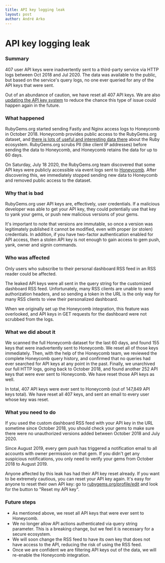 ```yaml
---
title: API key logging leak
layout: post
author: André Arko
---
```

# API key logging leak

### Summary

407 user API keys were inadvertently sent to a third-party service via HTTP logs between Oct 2018 and Jul 2020. The data was available to the public, but based on the service's query logs, no one ever queried for any of the API keys that were sent.

Out of an abundance of caution, we have reset all 407 API keys. We are also [updating the API key system](https://github.com/rubygems/rubygems.org/pull/1962) to reduce the chance this type of issue could happen again in the future.

### What happened

RubyGems.org started sending Fastly and Nginx access logs to Honeycomb in October 2018. Honeycomb provides public access to the RubyGems.org dataset, and [there is lots of useful and interesting data there](https://docs.honeycomb.io/learning-about-observability/rubygems/) about the Ruby ecosystem. RubyGems.org scrubs PII (like client IP addresses) before sending the data to Honeycomb, and Honeycomb retains the data for up to 60 days.

On Saturday, July 18 2020, the RubyGems.org team discovered that some API keys were publicly accessible via event logs sent to [Honeycomb](https://www.honeycomb.io/). After discovering this, we immediately stopped sending new data to Honeycomb and removed public access to the dataset.

### Why that is bad

RubyGems.org user API keys are, effectively, user credentials. If a malicious developer was able to get your API key, they could potentially use that key to yank your gems, or push new malicious versions of your gems.

It's important to note that versions are immutable, so once a version was legitimately published it cannot be modified, even with proper (or stolen) credentials. In addition, if you have two-factor authentication enabled for API access, then a stolen API key is not enough to gain access to gem push, yank, owner and signin commands.

### Who was affected

Only users who subscribe to their personal dashboard RSS feed in an RSS reader could be affected.

The leaked API keys were all sent in the query string for the customized dashboard RSS feed. Unfortunately, many RSS clients are unable to send authorization headers, and so sending a token in the URL is the only way for many RSS clients to view their personalized dashboard.

When we originally set up the Honeycomb integration, this feature was overlooked, and API keys in GET requests for the dashboard were not scrubbed from the logs.

### What we did about it

We scanned the full Honeycomb dataset for the last 60 days, and found 155 keys that were inadvertently sent to Honeycomb. We reset all of those keys immediately. Then, with the help of the Honeycomb team, we reviewed the complete Honeycomb query history, and confirmed that no queries had ever searched for API keys at any point in the past. Finally, we unarchived our full HTTP logs, going back to October 2018, and found another 252 API keys that were ever sent to Honeycomb. We have reset those API keys as well.

In total, 407 API keys were ever sent to Honeycomb (out of 147,849 API keys total). We have reset all 407 keys, and sent an email to every user whose key was reset.

### What you need to do

If you used the custom dashboard RSS feed with your API key in the URL sometime since October 2018, you should check your gems to make sure there were no unauthorized versions added between October 2018 and July 2020.

Since August 2019, every gem push has triggered a notification email to all accounts with owner permission on that gem. If you didn't get any suspicious notifications, you only need to verify your gems from October 2018 to August 2019.

Anyone affected by this leak has had their API key reset already. If you want to be extremely cautious, you can reset your API key again. It's easy for anyone to reset their own API key: go to [rubygems.org/profile/edit](https://rubygems.org/profile/edit) and look for the button to "Reset my API key".

### Future steps

  - As mentioned above, we reset all API keys that were ever sent to Honeycomb.
  - We no longer allow API actions authenticated via query string parameter. This is a breaking change, but we feel it is necessary for a secure ecosystem.
  - We will soon change the RSS feed to have its own key that does not have access to the API, reducing the risk of using the RSS feed.
  - Once we are confident we are filtering API keys out of the data, we will re-enable the Honeycomb integration.
